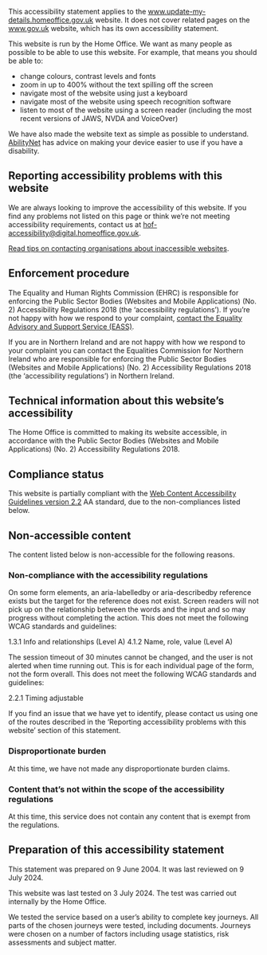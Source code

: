 This accessibility statement applies to the www.update-my-details.homeoffice.gov.uk website. It does not cover related pages on the www.gov.uk website, which has its own accessibility statement.

This website is run by the Home Office. We want as many people as possible to be able to use this website. For example, that means you should be able to:

- change colours, contrast levels and fonts
- zoom in up to 400% without the text spilling off the screen
- navigate most of the website using just a keyboard
- navigate most of the website using speech recognition software
- listen to most of the website using a screen reader (including the most recent versions of JAWS, NVDA and VoiceOver)

We have also made the website text as simple as possible to understand. [AbilityNet](https://mcmw.abilitynet.org.uk/) has advice on making your device easier to use if you have a disability.

## Reporting accessibility problems with this website

We are always looking to improve the accessibility of this website. If you find any problems not listed on this page or think we’re not meeting accessibility requirements, contact us at hof-accessibility@digital.homeoffice.gov.uk.

[Read tips on contacting organisations about inaccessible websites](https://www.w3.org/WAI/teach-advocate/contact-inaccessible-websites/).


## Enforcement procedure  
The Equality and Human Rights Commission (EHRC) is responsible for enforcing the Public Sector Bodies (Websites and Mobile Applications) (No. 2) Accessibility Regulations 2018 (the ‘accessibility regulations’). If you’re not happy with how we respond to your complaint, [contact the Equality Advisory and Support Service (EASS)](https://www.equalityadvisoryservice.com/).
 
If you are in Northern Ireland and are not happy with how we respond to your complaint you can contact the Equalities Commission for Northern Ireland who are responsible for enforcing the Public Sector Bodies (Websites and Mobile Applications) (No. 2) Accessibility Regulations 2018 (the ‘accessibility regulations’) in Northern Ireland. 

## Technical information about this website’s accessibility 
 
The Home Office is committed to making its website accessible, in accordance with the Public Sector Bodies (Websites and Mobile Applications) (No. 2) Accessibility Regulations 2018. 

## Compliance status

This website is partially compliant with the [Web Content Accessibility Guidelines version 2.2](https://www.w3.org/TR/WCAG22/) AA standard, due to the non-compliances listed below.

## Non-accessible content

The content listed below is non-accessible for the following reasons.

### Non-compliance with the accessibility regulations

On some form elements, an aria-labelledby or aria-describedby reference exists but the target for the reference does not exist. Screen readers will not pick up on the relationship between the words and the input and so may progress without completing the action. This does not meet the following WCAG standards and guidelines: 

1.3.1 Info and relationships (Level A) 
4.1.2 Name, role, value (Level A) 

The session timeout of 30 minutes cannot be changed, and the user is not alerted when time running out. This is for each individual page of the form, not the form overall. This does not meet the following WCAG standards and guidelines: 

2.2.1 Timing adjustable

If you find an issue that we have yet to identify, please contact us using one of the routes described in the ‘Reporting accessibility problems with this website’ section of this statement.

### Disproportionate burden
At this time, we have not made any disproportionate burden claims.

### Content that’s not within the scope of the accessibility regulations
At this time, this service does not contain any content that is exempt from the regulations.

## Preparation of this accessibility statement
This statement was prepared on 9 June 2004. It was last reviewed on 9 July 2024.

This website was last tested on 3 July 2024. The test was carried out internally by the Home Office. 

We tested the service based on a user’s ability to complete key journeys. All parts of the chosen journeys were tested, including documents. Journeys were chosen on a number of factors including usage statistics, risk assessments and subject matter.

